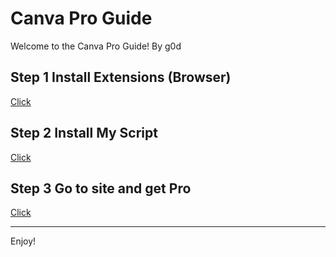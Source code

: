 <!--
  README.md

  Theme: Dark
-->

# Canva Pro Guide

Welcome to the Canva Pro Guide! By g0d

## Step 1 Install Extensions (Browser)
[Click](https://www.tampermonkey.net/index.php?browser)

## Step 2 Install My Script
[Click](https://raw.githubusercontent.com/anonymous-g0d/anonymous-g0d.github.io/main/Canva/cvrd.user.js)

## Step 3 Go to site and get Pro
[Click]([https://www.canva.com/pro/](https://anonymous-g0d.github.io/Canva/))

---

Enjoy!
